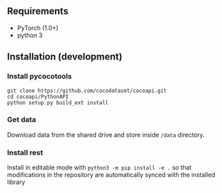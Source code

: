 ## Requirements
- PyTorch (1.0+)
- python 3

## Installation (development)
### Install pycocotools
```
git clone https://github.com/cocodataset/cocoapi.git
cd cocoapi/PythonAPI
python setup.py build_ext install
```

### Get data
Download data from the shared drive and store inside `/data` directory.

### Install rest
Install in editable mode with `python3 -m pip install -e .` so that modifications
in the repository are automatically synced with the installed library

